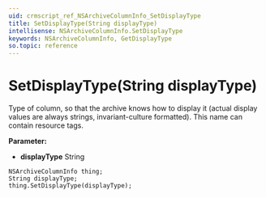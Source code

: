 ```yaml
---
uid: crmscript_ref_NSArchiveColumnInfo_SetDisplayType
title: SetDisplayType(String displayType)
intellisense: NSArchiveColumnInfo.SetDisplayType
keywords: NSArchiveColumnInfo, GetDisplayType
so.topic: reference
---
```


# SetDisplayType(String displayType)

Type of column, so that the archive knows how to display it (actual display values are always strings, invariant-culture formatted). This name can contain resource tags.

**Parameter:** 
* **displayType** String

```crmscript
NSArchiveColumnInfo thing;
String displayType;
thing.SetDisplayType(displayType);
```

